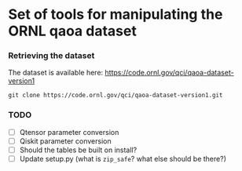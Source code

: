 # Set of tools for manipulating the ORNL qaoa dataset


### Retrieving the dataset

The dataset is available here: https://code.ornl.gov/qci/qaoa-dataset-version1

```
git clone https://code.ornl.gov/qci/qaoa-dataset-version1.git
```
### TODO

- [ ] Qtensor parameter conversion
- [ ] Qiskit parameter conversion
- [ ] Should the tables be built on install?
- [ ] Update setup.py (what is `zip_safe`? what else should be there?)
